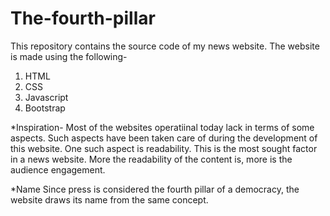 # The-fourth-pillar
This repository contains the source code of my news website.
The website is made using the following-
1. HTML
2. CSS
3. Javascript
4. Bootstrap

*Inspiration-
Most of the websites operatiinal today lack in terms of some aspects. Such aspects have been taken care of during the development of this website.
One such aspect is readability. This is the most sought factor in a news website. More the readability of the content is, more is the audience engagement.

*Name
Since press is considered the fourth pillar of a democracy, the website draws its name from the same concept.

